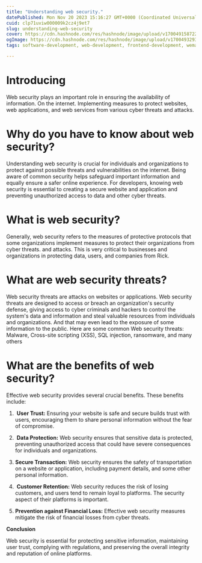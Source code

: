 ```yaml
---
title: "Understanding web security."
datePublished: Mon Nov 20 2023 15:16:27 GMT+0000 (Coordinated Universal Time)
cuid: clp71uviw000009k2cz4j9et7
slug: understanding-web-security
cover: https://cdn.hashnode.com/res/hashnode/image/upload/v1700491587227/551b9d7c-fa10-45ca-8ef6-efc887bb20f5.jpeg
ogImage: https://cdn.hashnode.com/res/hashnode/image/upload/v1700493293900/aa07aa62-784d-43b1-af06-31a4734995de.jpeg
tags: software-development, web-development, frontend-development, wemakedevs

---
```


# **Introducing**

Web security plays an important role in ensuring the availability of information. On the internet. Implementing measures to protect websites, web applications, and web services from various cyber threats and attacks.

# **Why do you have to know about web security?**

Understanding web security is crucial for individuals and organizations to protect against possible threats and vulnerabilities on the internet. Being aware of common security helps safeguard important information and equally ensure a safer online experience. For developers, knowing web security is essential to creating a secure website and application and preventing unauthorized access to data and other cyber threats.

# **What is web security?**

Generally, web security refers to the measures of protective protocols that some organizations implement measures to protect their organizations from cyber threats. and attacks. This is very critical to businesses and organizations in protecting data, users, and companies from Rick.

# **What are web security threats?**

Web security threats are attacks on websites or applications. Web security threats are designed to access or breach an organization's security defense, giving access to cyber criminals and hackers to control the system's data and information and steal valuable resources from individuals and organizations. And that may even lead to the exposure of some information to the public. Here are some common Web security threats: Malware, Cross-site scripting (XSS), SQL injection, ransomware, and many others

# **What are the benefits of web security?**

Effective web security provides several crucial benefits. These benefits include:

1.  **User Trust:** Ensuring your website is safe and secure builds trust with users, encouraging them to share personal information without the fear of compromise.
    
2.  **Data Protection:** Web security ensures that sensitive data is protected, preventing unauthorized access that could have severe consequences for individuals and organizations.
    
3. **Secure Transaction:** Web security ensures the safety of transportation on a website or application, including payment details, and some other personal information.
    
4.  **Customer Retention:** Web security reduces the risk of losing customers, and users tend to remain loyal to platforms. The security aspect of their platforms is important.
    
5. **Prevention against Financial Loss:** Effective web security measures mitigate the risk of financial losses from cyber threats.
    

**Conclusion**

Web security is essential for protecting sensitive information, maintaining user trust, complying with regulations, and preserving the overall integrity and reputation of online platforms.